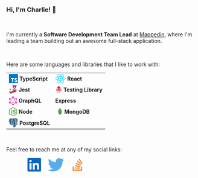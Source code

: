### Hi, I'm Charlie! 👋

<br />

I'm currently a **Software Development Team Lead** at
<a href="https://www.mappedin.com/">Mappedin</a>, where I'm leading a team building out an awesome full-stack application.

<br />

Here are some languages and libraries that I like to work with:

<table style="width:60%;">
<tr>
    <td>
        <span style="display:flex;align-items:center;">
            <img src="assets/languages/typescript-icon.svg" />
            <span style="white-space: pre"> </span>
            <strong>TypeScript</strong>
        </span>
    </td>
    <td>
        <span style="display:flex;align-items:center;">
            <img src="assets/languages/react-icon.svg" />
            <span style="white-space: pre"> </span>
            <strong>React</strong>
        </span>
    </td>
</tr>
<tr>
    <td>
        <span style="display:flex;align-items:center;">
            <img src="assets/languages/jest-icon.svg" />
            <span style="white-space: pre"> </span>
            <strong>Jest</strong>
        </span>
    </td>
    <td>
        <span style="display:flex;align-items:center;">
            <img
            height="18"
            width="18"
            alt="octopus"
            src="https://raw.githubusercontent.com/testing-library/dom-testing-library/main/other/octopus.png"
            />
            <span style="white-space: pre"> </span>
            <strong>Testing Library</strong>
        </span>
    </td>
</tr>
<tr>
    <td>
        <span style="display:flex;align-items:center;">
            <img src="assets/languages/graphql-icon.svg" />
            <span style="white-space: pre"> </span>
            <strong>GraphQL</strong>
        </span>
    </td>
    <td>
        <span>
            <strong>Express</strong>
        </span>
    </td>
</tr>
<tr>
    <td>
        <span style="display:flex;align-items:center;">
            <img src="assets/languages/node-icon.svg" />
            <span style="white-space: pre"> </span>
            <strong>Node</strong>
        </span>
    </td>
    <td>
        <span style="display:flex;align-items:center;">
            <img src="assets/languages/mongodb-icon.svg" />
            <strong>MongoDB</strong>
        </span>
    </td>
</tr>
<tr>
    <td>
        <span style="display:flex;align-items:center;">
            <img src="assets/languages/postgresql-icon.svg" />
            <span style="white-space: pre"> </span>
            <strong>PostgreSQL</strong>
        </span>
    </td>
</tr>
</table>

<br />

Feel free to reach me at any of my social links:

<div style="margin-left:4em;width:30%;display:flex;justify-content:space-between;">
    <a href="https://www.linkedin.com/in/charlesdobson/"><img src="assets/social/linkedin.svg" /></a>
    <a href="https://twitter.com/CharlieDobson"><img src="assets/social/twitter.svg" /></a>
    <a href="https://stackoverflow.com/users/11122860/charlie-dobson"><img src="assets/social/stack-overflow.svg" /></a>
</div>

